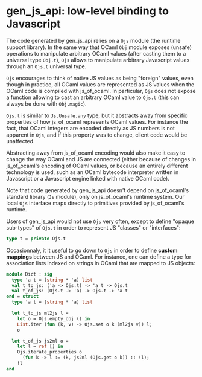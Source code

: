 gen_js_api: low-level binding to Javascript
===========================================

The code generated by gen_js_api relies on a `Ojs` module (the runtime
support library).  In the same way that OCaml `Obj` module exposes
(unsafe) operations to manipulate arbitrary OCaml values (after
casting them to a universal type `Obj.t`), `Ojs` allows to manipulate
arbitrary Javascript values through an `Ojs.t` universal type.

`Ojs` encourages to think of native JS values as being "foreign"
values, even though in practice, all OCaml values are represented as
JS values when the OCaml code is compiled with js_of_ocaml.  In
particular, `Ojs` does not expose a function allowing to cast an
arbitrary OCaml value to `Ojs.t` (this can always be done with
`Obj.magic`).

`Ojs.t` is similar to `Js.Unsafe.any` type, but it abstracts away from
specific properties of how js_of_ocaml represents OCaml values.  For
instance the fact, that OCaml integers are encoded directly as JS
numbers is not apparent in `Ojs`, and if this property was to change,
client code would be unaffected.

Abstracting away from js_of_ocaml encoding would also make it easy to
change the way OCaml and JS are connected (either because of changes
in js_of_ocaml's encoding of OCaml values, or because an entirely
different technology is used, such as an OCaml bytecode interpreter
written in Javascript or a Javascript engine linked with native OCaml
code).

Note that code generated by gen_js_api doesn't depend on js_of_ocaml's
standard library (`Js` module), only on js_of_ocaml's runtime system.
Our local `Ojs` interface maps directly to primitives provided by
js_of_ocaml's runtime.


Users of gen_js_api would not use `Ojs` very often, except to define
"opaque sub-types" of `Ojs.t` in order to represent JS "classes" or
"interfaces":

```ocaml
type t = private Ojs.t
```

Occasionnaly, it it useful to go down to `Ojs` in order to define
**custom mappings** between JS and OCaml.  For instance, one can
define a type for association lists indexed on strings in OCaml that
are mapped to JS objects:

```ocaml
module Dict : sig
  type 'a t = (string * 'a) list
  val t_to_js: ('a -> Ojs.t) -> 'a t -> Ojs.t
  val t_of_js: (Ojs.t -> 'a) -> Ojs.t -> 'a t
end = struct
  type 'a t = (string * 'a) list

  let t_to_js ml2js l =
    let o = Ojs.empty_obj () in
    List.iter (fun (k, v) -> Ojs.set o k (ml2js v)) l;
    o

  let t_of_js js2ml o =
    let l = ref [] in
    Ojs.iterate_properties o
      (fun k -> l := (k, js2ml (Ojs.get o k)) :: !l);
    !l
end
```
